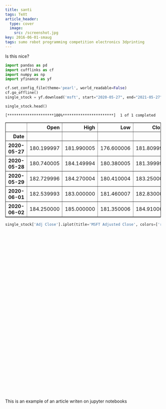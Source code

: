 ```yaml
---
title: santi
tags: TeXt
article_header:
  type: cover
  image:
    src: /screenshot.jpg
key: 2016-06-01-smaug
tags: sumo robot programming competition electronics 3dprinting
---
```


Is this nice?


```python
import pandas as pd
import cufflinks as cf
import numpy as np
import yfinance as yf

cf.set_config_file(theme='pearl', world_readable=False)
cf.go_offline()
single_stock = yf.download('msft', start="2020-05-27", end="2021-05-27")

single_stock.head()

```


<script type="text/javascript">
window.PlotlyConfig = {MathJaxConfig: 'local'};
if (window.MathJax && window.MathJax.Hub && window.MathJax.Hub.Config) {window.MathJax.Hub.Config({SVG: {font: "STIX-Web"}});}
if (typeof require !== 'undefined') {
require.undef("plotly");
requirejs.config({
    paths: {
        'plotly': ['https://cdn.plot.ly/plotly-2.12.1.min']
    }
});
require(['plotly'], function(Plotly) {
    window._Plotly = Plotly;
});
}
</script>



    [*********************100%***********************]  1 of 1 completed





<div>
<style scoped>
    .dataframe tbody tr th:only-of-type {
        vertical-align: middle;
    }

    .dataframe tbody tr th {
        vertical-align: top;
    }

    .dataframe thead th {
        text-align: right;
    }
</style>
<table border="1" class="dataframe">
  <thead>
    <tr style="text-align: right;">
      <th></th>
      <th>Open</th>
      <th>High</th>
      <th>Low</th>
      <th>Close</th>
      <th>Adj Close</th>
      <th>Volume</th>
    </tr>
    <tr>
      <th>Date</th>
      <th></th>
      <th></th>
      <th></th>
      <th></th>
      <th></th>
      <th></th>
    </tr>
  </thead>
  <tbody>
    <tr>
      <th>2020-05-27</th>
      <td>180.199997</td>
      <td>181.990005</td>
      <td>176.600006</td>
      <td>181.809998</td>
      <td>178.608063</td>
      <td>39517100</td>
    </tr>
    <tr>
      <th>2020-05-28</th>
      <td>180.740005</td>
      <td>184.149994</td>
      <td>180.380005</td>
      <td>181.399994</td>
      <td>178.205261</td>
      <td>33810200</td>
    </tr>
    <tr>
      <th>2020-05-29</th>
      <td>182.729996</td>
      <td>184.270004</td>
      <td>180.410004</td>
      <td>183.250000</td>
      <td>180.022690</td>
      <td>42130400</td>
    </tr>
    <tr>
      <th>2020-06-01</th>
      <td>182.539993</td>
      <td>183.000000</td>
      <td>181.460007</td>
      <td>182.830002</td>
      <td>179.610107</td>
      <td>22622400</td>
    </tr>
    <tr>
      <th>2020-06-02</th>
      <td>184.250000</td>
      <td>185.000000</td>
      <td>181.350006</td>
      <td>184.910004</td>
      <td>181.653473</td>
      <td>30794600</td>
    </tr>
  </tbody>
</table>
</div>




```python
single_stock['Adj Close'].iplot(title='MSFT Adjusted Close', colors=['red'])
```


<div>                            <div id="7aed6f80-2d53-44cb-b8ea-18965f82727e" class="plotly-graph-div" style="height:525px; width:100%;"></div>            <script type="text/javascript">                require(["plotly"], function(Plotly) {                    window.PLOTLYENV=window.PLOTLYENV || {};
                    window.PLOTLYENV.BASE_URL='https://plot.ly';                                    if (document.getElementById("7aed6f80-2d53-44cb-b8ea-18965f82727e")) {                    Plotly.newPlot(                        "7aed6f80-2d53-44cb-b8ea-18965f82727e",                        [{"line":{"color":"rgba(219, 64, 82, 1.0)","dash":"solid","shape":"linear","width":1.3},"mode":"lines","name":"Adj Close","text":"","x":["2020-05-27","2020-05-28","2020-05-29","2020-06-01","2020-06-02","2020-06-03","2020-06-04","2020-06-05","2020-06-08","2020-06-09","2020-06-10","2020-06-11","2020-06-12","2020-06-15","2020-06-16","2020-06-17","2020-06-18","2020-06-19","2020-06-22","2020-06-23","2020-06-24","2020-06-25","2020-06-26","2020-06-29","2020-06-30","2020-07-01","2020-07-02","2020-07-06","2020-07-07","2020-07-08","2020-07-09","2020-07-10","2020-07-13","2020-07-14","2020-07-15","2020-07-16","2020-07-17","2020-07-20","2020-07-21","2020-07-22","2020-07-23","2020-07-24","2020-07-27","2020-07-28","2020-07-29","2020-07-30","2020-07-31","2020-08-03","2020-08-04","2020-08-05","2020-08-06","2020-08-07","2020-08-10","2020-08-11","2020-08-12","2020-08-13","2020-08-14","2020-08-17","2020-08-18","2020-08-19","2020-08-20","2020-08-21","2020-08-24","2020-08-25","2020-08-26","2020-08-27","2020-08-28","2020-08-31","2020-09-01","2020-09-02","2020-09-03","2020-09-04","2020-09-08","2020-09-09","2020-09-10","2020-09-11","2020-09-14","2020-09-15","2020-09-16","2020-09-17","2020-09-18","2020-09-21","2020-09-22","2020-09-23","2020-09-24","2020-09-25","2020-09-28","2020-09-29","2020-09-30","2020-10-01","2020-10-02","2020-10-05","2020-10-06","2020-10-07","2020-10-08","2020-10-09","2020-10-12","2020-10-13","2020-10-14","2020-10-15","2020-10-16","2020-10-19","2020-10-20","2020-10-21","2020-10-22","2020-10-23","2020-10-26","2020-10-27","2020-10-28","2020-10-29","2020-10-30","2020-11-02","2020-11-03","2020-11-04","2020-11-05","2020-11-06","2020-11-09","2020-11-10","2020-11-11","2020-11-12","2020-11-13","2020-11-16","2020-11-17","2020-11-18","2020-11-19","2020-11-20","2020-11-23","2020-11-24","2020-11-25","2020-11-27","2020-11-30","2020-12-01","2020-12-02","2020-12-03","2020-12-04","2020-12-07","2020-12-08","2020-12-09","2020-12-10","2020-12-11","2020-12-14","2020-12-15","2020-12-16","2020-12-17","2020-12-18","2020-12-21","2020-12-22","2020-12-23","2020-12-24","2020-12-28","2020-12-29","2020-12-30","2020-12-31","2021-01-04","2021-01-05","2021-01-06","2021-01-07","2021-01-08","2021-01-11","2021-01-12","2021-01-13","2021-01-14","2021-01-15","2021-01-19","2021-01-20","2021-01-21","2021-01-22","2021-01-25","2021-01-26","2021-01-27","2021-01-28","2021-01-29","2021-02-01","2021-02-02","2021-02-03","2021-02-04","2021-02-05","2021-02-08","2021-02-09","2021-02-10","2021-02-11","2021-02-12","2021-02-16","2021-02-17","2021-02-18","2021-02-19","2021-02-22","2021-02-23","2021-02-24","2021-02-25","2021-02-26","2021-03-01","2021-03-02","2021-03-03","2021-03-04","2021-03-05","2021-03-08","2021-03-09","2021-03-10","2021-03-11","2021-03-12","2021-03-15","2021-03-16","2021-03-17","2021-03-18","2021-03-19","2021-03-22","2021-03-23","2021-03-24","2021-03-25","2021-03-26","2021-03-29","2021-03-30","2021-03-31","2021-04-01","2021-04-05","2021-04-06","2021-04-07","2021-04-08","2021-04-09","2021-04-12","2021-04-13","2021-04-14","2021-04-15","2021-04-16","2021-04-19","2021-04-20","2021-04-21","2021-04-22","2021-04-23","2021-04-26","2021-04-27","2021-04-28","2021-04-29","2021-04-30","2021-05-03","2021-05-04","2021-05-05","2021-05-06","2021-05-07","2021-05-10","2021-05-11","2021-05-12","2021-05-13","2021-05-14","2021-05-17","2021-05-18","2021-05-19","2021-05-20","2021-05-21","2021-05-24","2021-05-25","2021-05-26"],"y":[178.60806274414062,178.20526123046875,180.02268981933594,179.610107421875,181.65347290039062,182.0955352783203,179.69851684570312,183.9031219482422,185.042724609375,186.4573516845703,193.3733673095703,182.98951721191406,184.4336395263672,185.61248779296875,190.16094970703125,190.8191375732422,192.86253356933594,191.71311950683594,197.0376739501953,198.35406494140625,194.3557586669922,196.8117218017578,192.87232971191406,194.94520568847656,199.92587280273438,201.09494018554688,202.62744140625,206.9892578125,204.58241271972656,209.08177185058594,210.54551696777344,209.9069366455078,203.42320251464844,204.68064880371094,204.3761444091797,200.32867431640625,199.30697631835938,207.8734130859375,205.0736083984375,208.02078247070312,198.97296142578125,197.7548065185547,200.25990295410156,198.462158203125,200.46621704101562,200.3090362548828,201.3994598388672,212.72640991210938,209.53363037109375,209.18980407714844,212.5397491455078,208.7379150390625,204.58241271972656,199.79818725585938,205.50587463378906,205.02447509765625,205.22096252441406,206.57669067382812,207.76535034179688,206.50485229492188,211.31053161621094,209.7742919921875,210.43405151367188,213.17172241210938,217.78038024902344,223.12765502929688,225.4221649169922,222.0936737060547,223.8071746826172,228.1204071044922,213.9890594482422,210.98553466796875,199.57212829589844,208.07064819335938,202.2408447265625,200.92124938964844,202.28024291992188,205.598876953125,201.92572021484375,199.81832885742188,197.33673095703125,199.45394897460938,204.2595977783203,197.53367614746094,200.0940704345703,204.65350341796875,206.24880981445312,204.10202026367188,207.12527465820312,209.2228240966797,203.04835510253906,207.17449951171875,202.77261352539062,206.6328887939453,207.37144470214844,212.52175903320312,218.02659606933594,219.46435546875,217.4948272705078,216.3131103515625,216.3131103515625,210.9560089111328,211.37942504882812,211.5271453857422,211.61578369140625,212.9353485107422,206.87904357910156,210.0007781982422,199.59182739257812,201.60073852539062,199.38502502441406,199.24717712402344,203.28468322753906,213.09292602539062,219.88778686523438,220.31124877929688,215.0624542236328,207.79489135742188,213.25050354003906,212.15740966796875,213.2111053466797,213.9201202392578,211.19235229492188,208.40802001953125,209.7310791015625,207.72677612304688,207.45030212402344,211.15286254882812,211.1627197265625,212.5054931640625,211.3601837158203,213.47311401367188,212.6437225341797,211.5280303955078,211.64651489257812,211.577392578125,213.275634765625,209.11892700195312,207.8551025390625,210.5604248046875,211.48854064941406,211.41941833496094,216.50421142578125,216.64247131347656,215.82296752929688,219.7723388671875,221.10525512695312,218.2222137451172,219.9302978515625,222.11233520507812,221.3125762939453,218.8738555908203,219.60447692871094,214.93435668945312,215.14170837402344,209.563232421875,215.52674865722656,216.83993530273438,214.7368927001953,212.20928955078125,213.60142517089844,210.323486328125,209.9581298828125,213.7001953125,221.50018310546875,222.12222290039062,223.0897979736328,226.62449645996094,229.38905334472656,229.95181274414062,235.90548706054688,229.02371215820312,236.6163787841797,236.4781494140625,239.92398071289062,238.94651794433594,239.13409423828125,239.4006805419922,240.68421936035156,239.7462615966797,241.3950958251953,241.8887939453125,240.61509704589844,241.6641082763672,241.2583465576172,238.4676513671875,232.07472229003906,230.8476104736328,232.1143035888672,226.612060546875,229.9668426513672,234.4794921875,231.4413604736328,225.1968994140625,224.37551879882812,229.1949462890625,225.02865600585938,231.352294921875,230.00643920898438,234.6675262451172,233.30184936523438,232.37159729003906,235.2415008544922,234.57843017578125,228.32408142089844,227.9579315185547,233.5393524169922,235.11285400390625,233.01487731933594,229.92726135253906,234.0242462158203,232.79714965820312,229.44235229492188,233.32164001464844,239.83331298828125,246.48353576660156,245.2860870361328,247.3048858642578,250.62010192871094,253.193115234375,253.2524871826172,255.8057098388672,252.93580627441406,256.80523681640625,258.0323181152344,256.0531005859375,255.57810974121094,257.8739929199219,254.49940490722656,258.4380798339844,258.83392333984375,259.24957275390625,251.91651916503906,249.88780212402344,249.5612030029297,249.2445526123047,245.21681213378906,243.91050720214844,247.1366729736328,249.83831787109375,244.61312866210938,243.67300415039062,236.5181121826172,240.50624084472656,245.5730743408203,242.63392639160156,240.5557403564453,241.15086364746094,244.48365783691406,243.18426513671875,248.74884033203125,249.6812286376953,249.45309448242188],"type":"scatter"}],                        {"legend":{"bgcolor":"#F5F6F9","font":{"color":"#4D5663"}},"paper_bgcolor":"#F5F6F9","plot_bgcolor":"#F5F6F9","template":{"data":{"barpolar":[{"marker":{"line":{"color":"#E5ECF6","width":0.5},"pattern":{"fillmode":"overlay","size":10,"solidity":0.2}},"type":"barpolar"}],"bar":[{"error_x":{"color":"#2a3f5f"},"error_y":{"color":"#2a3f5f"},"marker":{"line":{"color":"#E5ECF6","width":0.5},"pattern":{"fillmode":"overlay","size":10,"solidity":0.2}},"type":"bar"}],"carpet":[{"aaxis":{"endlinecolor":"#2a3f5f","gridcolor":"white","linecolor":"white","minorgridcolor":"white","startlinecolor":"#2a3f5f"},"baxis":{"endlinecolor":"#2a3f5f","gridcolor":"white","linecolor":"white","minorgridcolor":"white","startlinecolor":"#2a3f5f"},"type":"carpet"}],"choropleth":[{"colorbar":{"outlinewidth":0,"ticks":""},"type":"choropleth"}],"contourcarpet":[{"colorbar":{"outlinewidth":0,"ticks":""},"type":"contourcarpet"}],"contour":[{"colorbar":{"outlinewidth":0,"ticks":""},"colorscale":[[0.0,"#0d0887"],[0.1111111111111111,"#46039f"],[0.2222222222222222,"#7201a8"],[0.3333333333333333,"#9c179e"],[0.4444444444444444,"#bd3786"],[0.5555555555555556,"#d8576b"],[0.6666666666666666,"#ed7953"],[0.7777777777777778,"#fb9f3a"],[0.8888888888888888,"#fdca26"],[1.0,"#f0f921"]],"type":"contour"}],"heatmapgl":[{"colorbar":{"outlinewidth":0,"ticks":""},"colorscale":[[0.0,"#0d0887"],[0.1111111111111111,"#46039f"],[0.2222222222222222,"#7201a8"],[0.3333333333333333,"#9c179e"],[0.4444444444444444,"#bd3786"],[0.5555555555555556,"#d8576b"],[0.6666666666666666,"#ed7953"],[0.7777777777777778,"#fb9f3a"],[0.8888888888888888,"#fdca26"],[1.0,"#f0f921"]],"type":"heatmapgl"}],"heatmap":[{"colorbar":{"outlinewidth":0,"ticks":""},"colorscale":[[0.0,"#0d0887"],[0.1111111111111111,"#46039f"],[0.2222222222222222,"#7201a8"],[0.3333333333333333,"#9c179e"],[0.4444444444444444,"#bd3786"],[0.5555555555555556,"#d8576b"],[0.6666666666666666,"#ed7953"],[0.7777777777777778,"#fb9f3a"],[0.8888888888888888,"#fdca26"],[1.0,"#f0f921"]],"type":"heatmap"}],"histogram2dcontour":[{"colorbar":{"outlinewidth":0,"ticks":""},"colorscale":[[0.0,"#0d0887"],[0.1111111111111111,"#46039f"],[0.2222222222222222,"#7201a8"],[0.3333333333333333,"#9c179e"],[0.4444444444444444,"#bd3786"],[0.5555555555555556,"#d8576b"],[0.6666666666666666,"#ed7953"],[0.7777777777777778,"#fb9f3a"],[0.8888888888888888,"#fdca26"],[1.0,"#f0f921"]],"type":"histogram2dcontour"}],"histogram2d":[{"colorbar":{"outlinewidth":0,"ticks":""},"colorscale":[[0.0,"#0d0887"],[0.1111111111111111,"#46039f"],[0.2222222222222222,"#7201a8"],[0.3333333333333333,"#9c179e"],[0.4444444444444444,"#bd3786"],[0.5555555555555556,"#d8576b"],[0.6666666666666666,"#ed7953"],[0.7777777777777778,"#fb9f3a"],[0.8888888888888888,"#fdca26"],[1.0,"#f0f921"]],"type":"histogram2d"}],"histogram":[{"marker":{"pattern":{"fillmode":"overlay","size":10,"solidity":0.2}},"type":"histogram"}],"mesh3d":[{"colorbar":{"outlinewidth":0,"ticks":""},"type":"mesh3d"}],"parcoords":[{"line":{"colorbar":{"outlinewidth":0,"ticks":""}},"type":"parcoords"}],"pie":[{"automargin":true,"type":"pie"}],"scatter3d":[{"line":{"colorbar":{"outlinewidth":0,"ticks":""}},"marker":{"colorbar":{"outlinewidth":0,"ticks":""}},"type":"scatter3d"}],"scattercarpet":[{"marker":{"colorbar":{"outlinewidth":0,"ticks":""}},"type":"scattercarpet"}],"scattergeo":[{"marker":{"colorbar":{"outlinewidth":0,"ticks":""}},"type":"scattergeo"}],"scattergl":[{"marker":{"colorbar":{"outlinewidth":0,"ticks":""}},"type":"scattergl"}],"scattermapbox":[{"marker":{"colorbar":{"outlinewidth":0,"ticks":""}},"type":"scattermapbox"}],"scatterpolargl":[{"marker":{"colorbar":{"outlinewidth":0,"ticks":""}},"type":"scatterpolargl"}],"scatterpolar":[{"marker":{"colorbar":{"outlinewidth":0,"ticks":""}},"type":"scatterpolar"}],"scatter":[{"fillpattern":{"fillmode":"overlay","size":10,"solidity":0.2},"type":"scatter"}],"scatterternary":[{"marker":{"colorbar":{"outlinewidth":0,"ticks":""}},"type":"scatterternary"}],"surface":[{"colorbar":{"outlinewidth":0,"ticks":""},"colorscale":[[0.0,"#0d0887"],[0.1111111111111111,"#46039f"],[0.2222222222222222,"#7201a8"],[0.3333333333333333,"#9c179e"],[0.4444444444444444,"#bd3786"],[0.5555555555555556,"#d8576b"],[0.6666666666666666,"#ed7953"],[0.7777777777777778,"#fb9f3a"],[0.8888888888888888,"#fdca26"],[1.0,"#f0f921"]],"type":"surface"}],"table":[{"cells":{"fill":{"color":"#EBF0F8"},"line":{"color":"white"}},"header":{"fill":{"color":"#C8D4E3"},"line":{"color":"white"}},"type":"table"}]},"layout":{"annotationdefaults":{"arrowcolor":"#2a3f5f","arrowhead":0,"arrowwidth":1},"autotypenumbers":"strict","coloraxis":{"colorbar":{"outlinewidth":0,"ticks":""}},"colorscale":{"diverging":[[0,"#8e0152"],[0.1,"#c51b7d"],[0.2,"#de77ae"],[0.3,"#f1b6da"],[0.4,"#fde0ef"],[0.5,"#f7f7f7"],[0.6,"#e6f5d0"],[0.7,"#b8e186"],[0.8,"#7fbc41"],[0.9,"#4d9221"],[1,"#276419"]],"sequential":[[0.0,"#0d0887"],[0.1111111111111111,"#46039f"],[0.2222222222222222,"#7201a8"],[0.3333333333333333,"#9c179e"],[0.4444444444444444,"#bd3786"],[0.5555555555555556,"#d8576b"],[0.6666666666666666,"#ed7953"],[0.7777777777777778,"#fb9f3a"],[0.8888888888888888,"#fdca26"],[1.0,"#f0f921"]],"sequentialminus":[[0.0,"#0d0887"],[0.1111111111111111,"#46039f"],[0.2222222222222222,"#7201a8"],[0.3333333333333333,"#9c179e"],[0.4444444444444444,"#bd3786"],[0.5555555555555556,"#d8576b"],[0.6666666666666666,"#ed7953"],[0.7777777777777778,"#fb9f3a"],[0.8888888888888888,"#fdca26"],[1.0,"#f0f921"]]},"colorway":["#636efa","#EF553B","#00cc96","#ab63fa","#FFA15A","#19d3f3","#FF6692","#B6E880","#FF97FF","#FECB52"],"font":{"color":"#2a3f5f"},"geo":{"bgcolor":"white","lakecolor":"white","landcolor":"#E5ECF6","showlakes":true,"showland":true,"subunitcolor":"white"},"hoverlabel":{"align":"left"},"hovermode":"closest","mapbox":{"style":"light"},"paper_bgcolor":"white","plot_bgcolor":"#E5ECF6","polar":{"angularaxis":{"gridcolor":"white","linecolor":"white","ticks":""},"bgcolor":"#E5ECF6","radialaxis":{"gridcolor":"white","linecolor":"white","ticks":""}},"scene":{"xaxis":{"backgroundcolor":"#E5ECF6","gridcolor":"white","gridwidth":2,"linecolor":"white","showbackground":true,"ticks":"","zerolinecolor":"white"},"yaxis":{"backgroundcolor":"#E5ECF6","gridcolor":"white","gridwidth":2,"linecolor":"white","showbackground":true,"ticks":"","zerolinecolor":"white"},"zaxis":{"backgroundcolor":"#E5ECF6","gridcolor":"white","gridwidth":2,"linecolor":"white","showbackground":true,"ticks":"","zerolinecolor":"white"}},"shapedefaults":{"line":{"color":"#2a3f5f"}},"ternary":{"aaxis":{"gridcolor":"white","linecolor":"white","ticks":""},"baxis":{"gridcolor":"white","linecolor":"white","ticks":""},"bgcolor":"#E5ECF6","caxis":{"gridcolor":"white","linecolor":"white","ticks":""}},"title":{"x":0.05},"xaxis":{"automargin":true,"gridcolor":"white","linecolor":"white","ticks":"","title":{"standoff":15},"zerolinecolor":"white","zerolinewidth":2},"yaxis":{"automargin":true,"gridcolor":"white","linecolor":"white","ticks":"","title":{"standoff":15},"zerolinecolor":"white","zerolinewidth":2}}},"title":{"font":{"color":"#4D5663"},"text":"MSFT Adjusted Close"},"xaxis":{"gridcolor":"#E1E5ED","showgrid":true,"tickfont":{"color":"#4D5663"},"title":{"font":{"color":"#4D5663"},"text":""},"zerolinecolor":"#E1E5ED"},"yaxis":{"gridcolor":"#E1E5ED","showgrid":true,"tickfont":{"color":"#4D5663"},"title":{"font":{"color":"#4D5663"},"text":""},"zerolinecolor":"#E1E5ED"}},                        {"showLink": true, "linkText": "Export to plot.ly", "plotlyServerURL": "https://plot.ly", "responsive": true}).then(function(){
  var gd = document.getElementById('7aed6f80-2d53-44cb-b8ea-18965f82727e');
var x = new MutationObserver(function (mutations, observer) {{
        var display = window.getComputedStyle(gd).display;
        if (!display || display === 'none') {{
            console.log([gd, 'removed!']);
            Plotly.purge(gd);
            observer.disconnect();
        }}
}});
// Listen for the removal of the full notebook cells
var notebookContainer = gd.closest('#notebook-container');
if (notebookContainer) {
    x.observe(notebookContainer, {childList: true});
}
// Listen for the clearing of the current output cell
var outputEl = gd.closest('.output');
if (outputEl) {{
    x.observe(outputEl, {childList: true});
}}
                        })                };                });            </script>        </div>


This is an example of an article writen on jupyter notebooks
